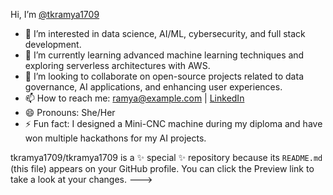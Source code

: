 Hi, I’m [@tkramya1709](https://github.com/tkramya1709)

- 👀 I’m interested in data science, AI/ML, cybersecurity, and full stack development.
- 🌱 I’m currently learning advanced machine learning techniques and exploring serverless architectures with AWS.
- 💞️ I’m looking to collaborate on open-source projects related to data governance, AI applications, and enhancing user experiences.
- 📫 How to reach me: ramya@example.com | [LinkedIn](https://www.linkedin.com/in/ramya)
- 😄 Pronouns: She/Her
- ⚡ Fun fact: I designed a Mini-CNC machine during my diploma and have won multiple hackathons for my AI projects.

tkramya1709/tkramya1709 is a ✨ special ✨ repository because its `README.md` (this file) appears on your GitHub profile.
You can click the Preview link to take a look at your changes.
--->

